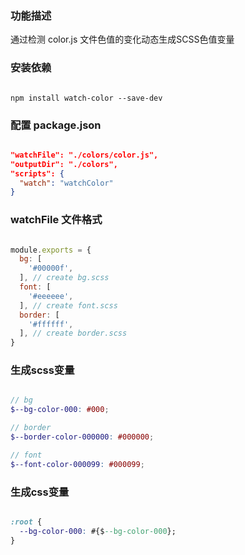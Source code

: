 ### 功能描述

通过检测 color.js 文件色值的变化动态生成SCSS色值变量


### 安装依赖
```node

npm install watch-color --save-dev

```

### 配置 package.json
```json

"watchFile": "./colors/color.js",
"outputDir": "./colors", 
"scripts": {
  "watch": "watchColor"
}

```

### watchFile 文件格式
```javascript

module.exports = {
  bg: [
    '#00000f',
  ], // create bg.scss
  font: [
    '#eeeeee',
  ], // create font.scss
  border: [
    '#ffffff',
  ], // create border.scss
}

```
### 生成scss变量
```scss

// bg
$--bg-color-000: #000;

// border
$--border-color-000000: #000000;

// font
$--font-color-000099: #000099;

```
### 生成css变量
```css

:root { 
  --bg-color-000: #{$--bg-color-000}; 
}

```


